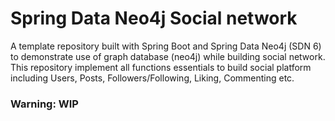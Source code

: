 # Spring Data Neo4j Social network

A template repository built with Spring Boot and Spring Data Neo4j (SDN 6) to demonstrate use of graph database (neo4j) while building social network.
This repository implement all functions essentials to build social platform including Users, Posts, Followers/Following, Liking, Commenting etc.

### Warning: WIP


